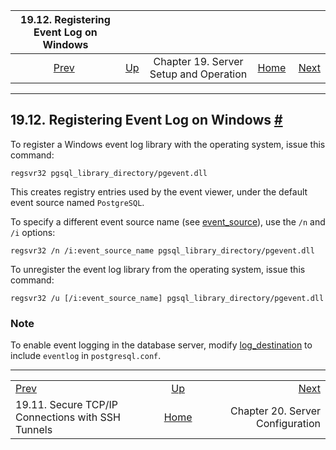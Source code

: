 <!--?xml version="1.0" encoding="UTF-8" standalone="no"?-->

|                    19.12. Registering Event Log on Windows                    |                                                             |                                        |                                                       |                                                                 |
| :---------------------------------------------------------------------------: | :---------------------------------------------------------- | :------------------------------------: | ----------------------------------------------------: | --------------------------------------------------------------: |
| [Prev](ssh-tunnels.html "19.11. Secure TCP/IP Connections with SSH Tunnels")  | [Up](runtime.html "Chapter 19. Server Setup and Operation") | Chapter 19. Server Setup and Operation | [Home](index.html "PostgreSQL 17devel Documentation") |  [Next](runtime-config.html "Chapter 20. Server Configuration") |

***

## 19.12. Registering Event Log on Windows [#](#EVENT-LOG-REGISTRATION)

[]()

To register a Windows event log library with the operating system, issue this command:

    regsvr32 pgsql_library_directory/pgevent.dll

This creates registry entries used by the event viewer, under the default event source named `PostgreSQL`.

To specify a different event source name (see [event\_source](runtime-config-logging.html#GUC-EVENT-SOURCE)), use the `/n` and `/i` options:

    regsvr32 /n /i:event_source_name pgsql_library_directory/pgevent.dll

To unregister the event log library from the operating system, issue this command:

    regsvr32 /u [/i:event_source_name] pgsql_library_directory/pgevent.dll

### Note

To enable event logging in the database server, modify [log\_destination](runtime-config-logging.html#GUC-LOG-DESTINATION) to include `eventlog` in `postgresql.conf`.

***

|                                                                               |                                                             |                                                                 |
| :---------------------------------------------------------------------------- | :---------------------------------------------------------: | --------------------------------------------------------------: |
| [Prev](ssh-tunnels.html "19.11. Secure TCP/IP Connections with SSH Tunnels")  | [Up](runtime.html "Chapter 19. Server Setup and Operation") |  [Next](runtime-config.html "Chapter 20. Server Configuration") |
| 19.11. Secure TCP/IP Connections with SSH Tunnels                             |    [Home](index.html "PostgreSQL 17devel Documentation")    |                                Chapter 20. Server Configuration |
